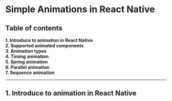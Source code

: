 # Simple Animations in React Native

<h2>Table of contents</h2>
<label><b>1. Introduce to animation in React Native</b></label><br>
<label><b>2. Supported animated components</b></label><br>
<label><b>3. Animation types</b></label><br>
<label><b>4. Timing animation</b></label><br>
<label><b>5. Spring animation</b></label><br>
<label><b>6. Parallel animation</b></label><br>
<label><b>7. Sequence animation</b></label><br>
<hr>
<h2>1. Introduce to animation in React Native</h2>
